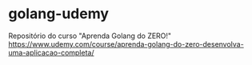 # golang-udemy
Repositório do curso "Aprenda Golang do ZERO!"
https://www.udemy.com/course/aprenda-golang-do-zero-desenvolva-uma-aplicacao-completa/
